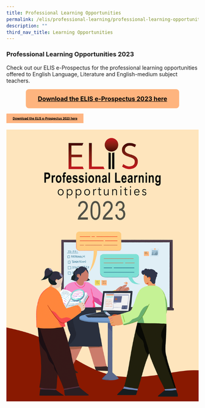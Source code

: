 ```yaml
---
title: Professional Learning Opportunities
permalink: /elis/professional-learning/professional-learning-opportunities/
description: ""
third_nav_title: Learning Opportunities
---
```

### Professional Learning Opportunities 2023

Check out our ELIS e-Prospectus for the professional learning opportunities offered to English Language, Literature and English-medium subject teachers.
<div class="center">
<a class="btn" href="/files/elis-professional%20learning%20opportunities%202023_10%20Jan.pdf">
 Download the ELIS e-Prospectus 2023 here
</a> 
	</div>

<style>
	.center {
		display: flex;
		justify-content: center;
	}
.btn {
    background-color: #feb47e;
    border: none;
    color: #000000;
    padding: 15px 32px;
    text-align: center;
    text-decoration: underline;
    font-weight: bold;
    display: inline-block;
    font-size: 16px;
    border-radius: 8px;
		margin: 0 auto !important;
}
	.btn::before,
	.btn::after {
		content: "" !important;
	}
.btn:hover,
.btn:focus,
.btn:focus-within,
.btn:active{
  color: black;
}
</style>


<p><a href="">
<img src="/images/e-prospectus.png" style="width:40%">
</a></p>

![](/images/elis-cover-page_final-version-1.jpg)
